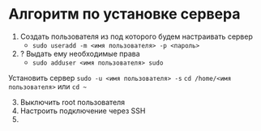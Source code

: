 # Алгоритм по установке сервера

1. Создать пользователя из под которого будем настраивать сервер
   - `sudo useradd -m <имя пользователя> -p <пароль>`
2. ? Выдать ему необходимые права
   - `sudo adduser <имя пользователя> sudo`

Установить сервер
`sudo -u <имя пользователя> -s`
`cd /home/<имя пользователя>` или `cd ~`

3. Выключить root пользователя
4. Настроить подключение через SSH
5. 

